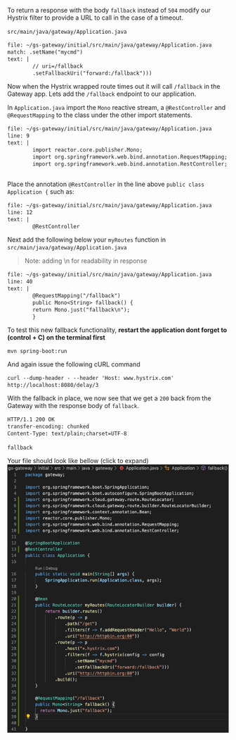 To return a response with the body `fallback` instead of `504` modify our Hystrix filter to provide a URL to call in the case of a timeout.

`src/main/java/gateway/Application.java`

```editor:append-lines-after-match
file: ~/gs-gateway/initial/src/main/java/gateway/Application.java
match: .setName("mycmd")
text: |
        // uri=/fallback
        .setFallbackUri("forward:/fallback")))
```

Now when the Hystrix wrapped route times out it will call `/fallback` in the Gateway app. Lets add the `/fallback` endpoint to our application.

In `Application.java` import the `Mono` reactive stream,  a `@RestController` and `@RequestMapping` to the class under the other import statements.

```editor:insert-lines-before-line
file: ~/gs-gateway/initial/src/main/java/gateway/Application.java
line: 9
text: |
        import reactor.core.publisher.Mono;
        import org.springframework.web.bind.annotation.RequestMapping;
        import org.springframework.web.bind.annotation.RestController;


```

Place the annotation `@RestController` in the line above `public class Application {` such as:

```editor:insert-lines-before-line
file: ~/gs-gateway/initial/src/main/java/gateway/Application.java
line: 12
text: |
        @RestController
```

Next add the following below your `myRoutes` function in 
`src/main/java/gateway/Application.java`

> Note: adding \n for readability in response

```editor:insert-lines-before-line
file: ~/gs-gateway/initial/src/main/java/gateway/Application.java
line: 40
text: |
        @RequestMapping("/fallback")
        public Mono<String> fallback() {
        return Mono.just("fallback\n");
        }
```

To test this new fallback functionality, **restart the application
dont forget to (control + C) on the terminal first**
```execute-1
mvn spring-boot:run
```

And again issue the following cURL command

```execute-2
curl --dump-header - --header 'Host: www.hystrix.com' http://localhost:8080/delay/3
```

With the fallback in place, we now see that we get a `200` back from the Gateway with the response body of `fallback`. 

```
HTTP/1.1 200 OK
transfer-encoding: chunked
Content-Type: text/plain;charset=UTF-8

fallback
```

Your file should look like bellow (click to expand)
![Step-6-example](fallback.png)